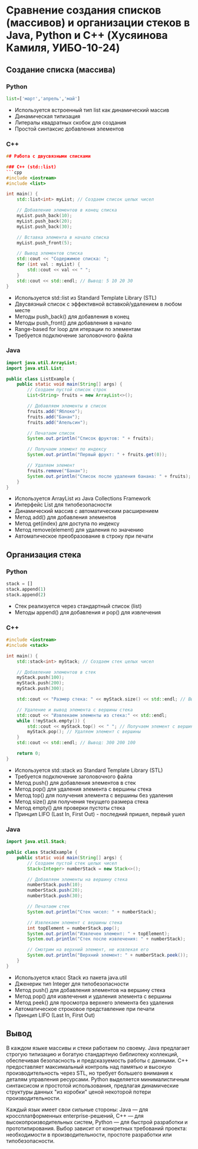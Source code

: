 # Сравнение создания списков (массивов) и организации стеков в Java, Python и C++ (Хусяинова Камиля, УИБО-10-24)
## Создание списка (массива)
### Python
```py
list=['март','апрель','май']
```
- Используется встроенный тип list как динамический массив
- Динамическая типизация
- Литералы квадратных скобок для создания
- Простой синтаксис добавления элементов

### C++
```cpp
## Работа с двусвязными списками

### C++ (std::list)
```cpp
#include <iostream>
#include <list> 

int main() {
    std::list<int> myList; // Создаем список целых чисел

    // Добавление элементов в конец списка
    myList.push_back(10);
    myList.push_back(20);
    myList.push_back(30);

    // Вставка элемента в начало списка
    myList.push_front(5);

    // Вывод элементов списка
    std::cout << "Содержимое списка: ";
    for (int val : myList) {
        std::cout << val << " ";
    }
    std::cout << std::endl; // Вывод: 5 10 20 30
}
```
- Используется std::list из Standard Template Library (STL)
- Двусвязный список с эффективной вставкой/удалением в любом месте
- Методы push_back() для добавления в конец
- Методы push_front() для добавления в начало
- Range-based for loop для итерации по элементам
- Требуется подключение заголовочного файла <list>

### Java
```java
import java.util.ArrayList;
import java.util.List;

public class ListExample {
    public static void main(String[] args) {
        // Создаем пустой список строк
        List<String> fruits = new ArrayList<>();

        // Добавляем элементы в список
        fruits.add("Яблоко");
        fruits.add("Банан");
        fruits.add("Апельсин");

        // Печатаем список
        System.out.println("Список фруктов: " + fruits);

        // Получаем элемент по индексу
        System.out.println("Первый фрукт: " + fruits.get(0));

        // Удаляем элемент
        fruits.remove("Банан");
        System.out.println("Список после удаления банана: " + fruits);
    }
}
```
- Используется ArrayList из Java Collections Framework
- Интерфейс List<String> для типобезопасности
- Динамический массив с автоматическим расширением
- Метод add() для добавления элементов
- Метод get(index) для доступа по индексу
- Метод remove(element) для удаления по значению
- Автоматическое преобразование в строку при печати
## Организация стека
### Python
```py
stack = []
stack.append(1)
stack.append(2)
```
- Стек реализуется через стандартный список (list)
- Методы append() для добавления и pop() для извлечения
### C++
```cpp
#include <iostream>
#include <stack> 

int main() {
    std::stack<int> myStack; // Создаем стек целых чисел

    // Добавление элементов в стек
    myStack.push(100);
    myStack.push(200);
    myStack.push(300);

    std::cout << "Размер стека: " << myStack.size() << std::endl; // Вывод: 3

    // Удаление и вывод элемента с вершины стека
    std::cout << "Извлекаем элементы из стека:" << std::endl;
    while (!myStack.empty()) {
        std::cout << myStack.top() << " "; // Получаем элемент с вершины
        myStack.pop(); // Удаляем элемент с вершины
    }
    std::cout << std::endl; // Вывод: 300 200 100

    return 0;
}
```
- Используется std::stack из Standard Template Library (STL)
- Требуется подключение заголовочного файла <stack>
- Метод push() для добавления элементов в стек
- Метод pop() для удаления элемента с вершины стека
- Метод top() для получения элемента с вершины без удаления
- Метод size() для получения текущего размера стека
- Метод empty() для проверки пустоты стека
- Принцип LIFO (Last In, First Out) - последний пришел, первый ушел
### Java
```java
import java.util.Stack;

public class StackExample {
    public static void main(String[] args) {
        // Создаем пустой стек целых чисел
        Stack<Integer> numberStack = new Stack<>();

        // Добавляем элементы на вершину стека
        numberStack.push(10);
        numberStack.push(20);
        numberStack.push(30);

        // Печатаем стек
        System.out.println("Стек чисел: " + numberStack);

        // Извлекаем элемент с вершины стека
        int topElement = numberStack.pop();
        System.out.println("Извлечен элемент: " + topElement);
        System.out.println("Стек после извлечения: " + numberStack);

        // Смотрим на верхний элемент, не извлекая его
        System.out.println("Верхний элемент: " + numberStack.peek());
    }
}
```
- Используется класс Stack<Integer> из пакета java.util
- Дженерик тип Integer для типобезопасности
- Метод push() для добавления элементов на вершину стека
- Метод pop() для извлечения и удаления элемента с вершины
- Метод peek() для просмотра верхнего элемента без удаления
- Автоматическое строковое представление при печати
- Принцип LIFO (Last In, First Out)
## Вывод
В каждом языке массивы и стеки работаем по своему. Java предлагает строгую типизацию и богатую стандартную библиотеку коллекций, обеспечивая безопасность и предсказуемость работы с данными. C++ предоставляет максимальный контроль над памятью и высокую производительность через STL, но требует большего внимания к деталям управления ресурсами. Python выделяется минималистичным синтаксисом и простотой использования, предлагая динамические структуры данных "из коробки" ценой некоторой потери производительности.

Каждый язык имеет свои сильные стороны: Java — для кроссплатформенных enterprise-решений, C++ — для высокопроизводительных систем, Python — для быстрой разработки и прототипирования. Выбор зависит от конкретных требований проекта: необходимости в производительности, простоте разработки или типобезопасности.
